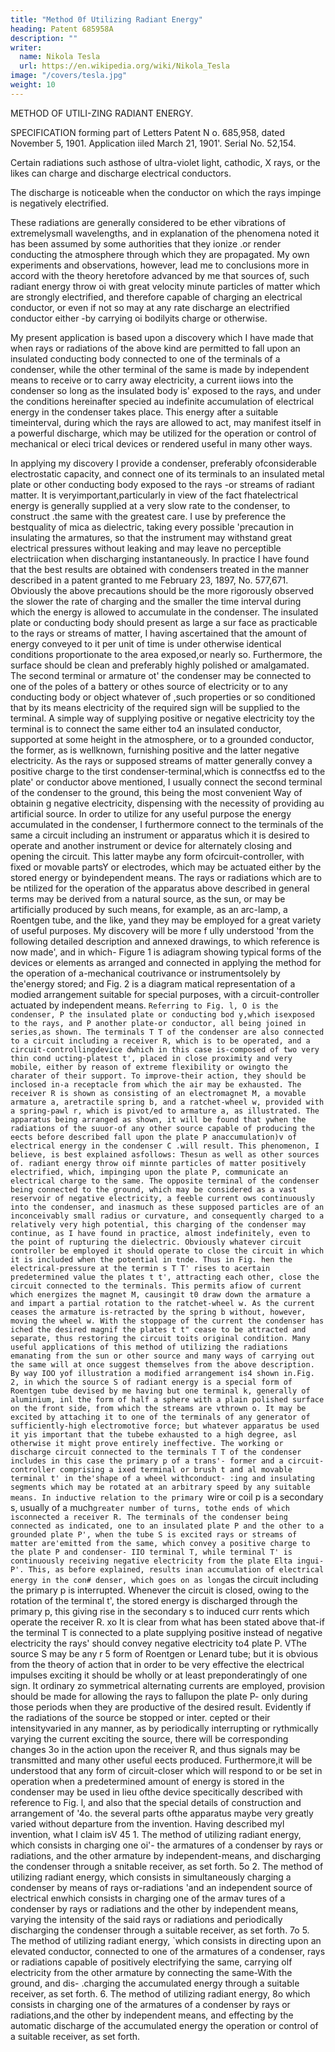 ```yaml
---
title: "Method 0f Utilizing Radiant Energy"
heading: Patent 685958A
description: ""
writer:
  name: Nikola Tesla
  url: https://en.wikipedia.org/wiki/Nikola_Tesla
image: "/covers/tesla.jpg"
weight: 10
---
```




<!-- Nov 5, 1901. (No Model.) -->

METHOD OF UTILI-ZING RADIANT ENERGY.

SPECIFICATION forming part of Letters Patent N o. 685,958, dated November 5, 1901. Application iiled March 21, 1901'. Serial No. 52,154.

<!-- Be it known that I, NIKOLA TESLA, a citizen of the United States, residing at the borough specification, reference being had to the drawings accompanying and forming a part of the same. -->

Certain radiations such asthose of ultra-violet light, cathodic, X rays, or the likes can charge and discharge electrical conductors.

The discharge is noticeable when the conductor on which the rays impinge is negatively electrified. 

These radiations are generally considered to be ether vibrations of extremelysmall wavelengths, and in explanation of the phenomena noted it has been assumed by some authorities that they ionize .or render conducting the atmosphere through which they are propagated. My own experiments and observations, however, lead me to conclusions more in accord with the theory heretofore advanced by me that sources of, such radiant energy throw oi with great velocity minute particles of matter which are strongly electrified, and therefore capable of charging an electrical conductor, or even if not so may at any rate discharge an electrified conductor either -by carrying oi bodilyits charge or otherwise.

My present application is based upon a discovery which I have made that when rays or radiations of the above kind are permitted to fall upon an insulated conducting body connected to one of the terminals of a condenser, while the other terminal of the same is made by independent means to receive or to carry away electricity, a current iiows into the condenser so long as the insulated body is' exposed to the rays, and under the conditions hereinafter specied au indefinite accumulation of electrical energy in the condenser takes place. This energy after a suitable timeinterval, during which the rays are allowed to act, may manifest itself in a powerful discharge, which may be utilized for the operation or control of mechanical or eleci trical devices or rendered useful in many other ways.

In applying my discovery I provide a condenser, preferably ofconsiderable electrostatic capacity, and connect one of its terminals to an insulated metal plate or other conducting body exposed to the rays -or streams of radiant matter. It is veryimportant,particularly in view of the fact fhatelectrical energy is generally supplied at a very slow rate to the condenser, to construct .the same with the greatest care. I use by preference the bestquality of mica as dielectric, taking every possible 'precaution in insulating the armatures, so that the instrument may withstand great electrical pressures without leaking and may leave no perceptible electriication when discharging instantaneously. In practice I have found that the best results are obtained with condensers treated in the manner described in a patent granted to me February 23, 1897, No. 577,671. Obviously the above precautions should be the more rigorously observed the slower the rate of charging and the smaller the time interval during which the energy is allowed to accumulate in the condenser. The insulated plate or conducting body should present as large a sur face as practicable to the rays or streams of matter, I having ascertained that the amount of energy conveyed to it per unit of time is under otherwise identical conditions proportionate to the area exposed,or nearly so. Furthermore, the surface should be clean and preferably highly polished or amalgamated. The second terminal or armature ot' the condenser may be connected to one of the poles of a battery or othes source of electricity or to any conducting body or object whatever of ,such properties or so conditioned that by its means electricity of the required sign will be supplied to the terminal. A simple way of supplying positive or negative electricity toy the terminal is to connect the same either to4 an insulated conductor, supported at some height in the atmosphere, or to a grounded conductor, the former, as is wellknown, furnishing positive and the latter negative electricity. As the rays or supposed streams of matter generally convey a positive charge to the tirst condenser-terminal,which is connectfss ed to the plate' or conductor above mentioned, I usually connect the second terminal of the condenser to the ground, this being the most convenient Way of obtainin g negative electricity, dispensing with the necessity of providing au artificial source. In order to utilize for any useful purpose the energy accumulated in the condenser, I furthermore connect to the terminals of the same a circuit including an instrument or apparatus which it is desired to operate and another instrument or device for alternately closing and opening the circuit. This latter maybe any form ofcircuit-controller, with fixed or movable partsY or electrodes, which may be actuated either by the stored energy or byindependent means.
The rays or radiations which are to be ntilized for the operation of the apparatus above described in general terms may be derived from a natural source, as the sun, or may be artificially produced by such means, for example, as an arc-lamp, a Roentgen tube, and the like, yand they may be employed for a great variety of useful purposes.
My discovery will be more f ully understood 'from the following detailed description and annexed drawings, to which reference is now made', and in which- Figure 1 is adiagram showing typical forms of the devices or elements as arranged and connected in applying the method for the operation of a-mechanical coutrivance or instrumentsolely by the'energy stored; and Fig. 2 is a diagram matical representation of a modied arrangement suitable for special purposes, with a circuit-controller actuated by independent means.
`Referring to Fig. l, O is the condenser, P the insulated plate or conducting bod y,which isexposed to the rays, and P another plate-or conductor, all being joined in series,as shown. The terminals T T of the condenser are also connected to a circuit including a receiver R, which is to be operated, and a circuit-controllingdevice dwhich in this case is-composed of two very thin cond ucting-platest t', placed in close proximity and very mobile, either by reason of extreme flexibility or owingto the charater of their support. To improve-their action, they should be inclosed in-a receptacle from which the air may be exhausted. The receiver R is shown as consisting of an electromagnet M, a movable armature a, aretractile spring b, and a ratchet-wheel w, provided with a spring-pawl r, which is pivot/ed to armature a, as illustrated. The apparatus being arranged as shown, it will be found that ywhen the radiations of the suuor-of any other source capable of producing the eects before described fall upon the plate P anaccumulation)v of electrical energy in the condenser C .will result. This phenomenon, I believe, is
best explained asfollows: Thesun as well as other sources of. radiant energy throw oif minnte particles of matter positively electrified, which, impinging upon the plate P, communicate an electrical charge to the same. The
opposite terminal of the condenser being connected to the ground, which may be considered as a vast reservoir of negative electricity, a feeble current ows continuously into the condenser, and inasmuch as these supposed particles are of an inconceivably small radius or curvature, and consequently charged to a relatively very high potential, this charging of the condenser may continue, as I have found in practice, almost indefinitely, even to the point of rupturing the dielectric. Obviously whatever circuit controller be employed it should operate to close the circuit in which it is included when the potential in tnde. Thus in Fig. hen the electrical-pressure at the termin s T T' rises to acertain predetermined value the plates t t', attracting each other, close the circuit connected to the terminals. This permits afiow of current which energizes the magnet M, causingit t0 draw down the armature a and impart a partial rotation to the ratchet-wheel w. As the current ceases the armature is-retracted by the spring b without, however, moving the wheel w. With the stoppage of the current the condenser has iched the desired magnif the plates t t" cease to be attracted and separate, thus restoring the circuit toits original condition.
Many useful applications of this method of utilizing the radiations emanating from the sun or other source and many ways of carrying out the same will at once suggest themselves from the above description. By way IOO yof illustration a modified arrangement is4 shown in.Fig. 2, in which the source S of radiant energy is a special form of Roentgen tube devised by me having but one terminal k, generally of aluminium, inl the form of half a sphere with a plain polished surface on the front side, from which the streams are vthrown o. It may be excited by attaching it to one of the terminals of any generator of sufficiently-high electromotive force; but whatever apparatus be used it yis important that the tubebe exhausted to a high degree, asl otherwise it might prove entirely ineffective. The working or discharge circuit connected to the terminals T T of the condenser includes in this case the primary p of a trans'- former and a circuit-controller comprising a ixed terminal or brush t and al movable terminal t' in the'shape of a wheel withconduct- :ing and insulating segments which may be rotated at an arbitrary speed by any suitable means. In inductive relation to the primary `wire or coil p is a secondary s, usually of a much` greater number of turns, tothe ends of which isconnected a receiver R. The terminals of the condenser being connected as indicated, one to an insulated plate P and the other to a grounded plate P', when the tube S is excited rays or streams of matter are'emitted from the same, which convey a positive charge to the plate P and condenser- IIO terminal T, while terminal T' is continuously receiving negative electricity from the plate Elta ingui- P'. This, as before explained, results inan accumulation of electrical energy in the con# denser, which goes on as long `as the circuit including the primary p is interrupted. Whenever the circuit is closed, owing to the rotation of the terminal t', the stored energy is discharged through the primary p, this giving rise in the secondary s to induced curr rents which operate the receiver R. xo It is clear from what has been stated above that-if the terminal T is connected to a plate supplying positive instead of negative electricity the rays' should convey negative electricity to4 plate P. VThe source S may be any r 5 form of Roentgen or Lenard tube; but it is obvious from the theory of action that in order to be very effective the electrical impulses exciting it should be wholly or at least preponderatingly of one sign. It ordinary zo symmetrical alternating currents are employed, provision should be made for allowing the rays to fallupon the plate P- only during those periods when they are productive of the desired result. Evidently if the radiations of the source be stopped or inter.
cepted or their intensityvaried in any manner, as by periodically interrupting or rythmically varying the current exciting the source, there will be corresponding changes 3o in the action upon the receiver R, and thus signals may be transmitted and many other useful eects produced. Furthermore,it will be understood that any form of circuit-closer which will respond to or be set in operation when a predetermined amount of energy is stored in the condenser may be used in lieu ofthe device specitically described with reference to Fig. l, and also that the special details of construction and arrangement of '4o. the several parts ofthe apparatus maybe very greatly varied without departure from the invention.
Having described myl invention, what I claim isV 45 1. The method of utilizing radiant energy,
which consists in charging one oi'- the armatures of a condenser by rays or radiations, and the other armature by independent-means, and discharging the condenser through a snitable receiver, as set forth. 5o
2. The method of utilizing radiant energy, which consists in simultaneously charging a condenser by means of rays or-radiations 'and an independent source of electrical enwhich consists in charging one of the armav tures of a condenser by rays or radiations and the other by independent means, varying the intensity of the said rays or radiations and periodically discharging the condenser through a suitable receiver, as set forth. 7o
5. The method of utilizing radiant energy,
`which consists in directing upon an elevated conductor, connected to one of the armatures of a condenser, rays or radiations capable of positively electrifying the same, carrying olf electricity from the other armature by connecting the same-With the ground, and dis- .charging the accumulated energy through a suitable receiver, as set forth.
6. The method of utilizing radiant energy, 8o
which consists in charging one of the armatures of a condenser by rays or radiations,and the other by independent means, and effecting by the automatic discharge of the accumulated energy the operation or control of a suitable receiver, as set forth.
